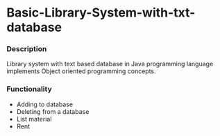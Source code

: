# Basic-Library-System-with-txt-database
### Description
Library system with text based database in Java programming language implements Object oriented programming concepts.

### Functionality
* Adding to database
* Deleting from a database
* List material
* Rent


